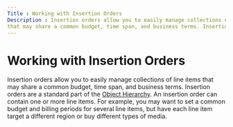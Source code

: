 ```yaml
---
Title : Working with Insertion Orders
Description : Insertion orders allow you to easily manage collections of line items
that may share a common budget, time span, and business terms. Insertion
---
```



# Working with Insertion Orders



Insertion orders allow you to easily manage collections of line items
that may share a common budget, time span, and business terms. Insertion
orders are a standard part of the
<a href="object-hierarchy.html" class="xref">Object Hierarchy</a>. An
insertion order can contain one or more line items. For example, you may
want to set a common budget and billing periods for several line items,
but have each line item target a different region or buy different types
of media.




